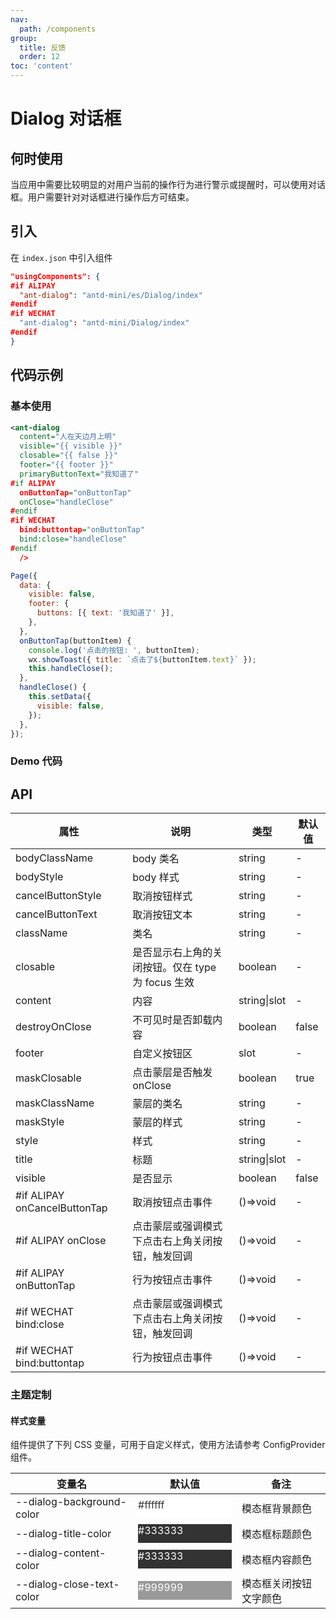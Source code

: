 ```yaml
---
nav:
  path: /components
group:
  title: 反馈
  order: 12
toc: 'content'
---
```


# Dialog 对话框

## 何时使用

当应用中需要比较明显的对用户当前的操作行为进行警示或提醒时，可以使用对话框。用户需要针对对话框进行操作后方可结束。

## 引入

在 `index.json` 中引入组件

```json
"usingComponents": {
#if ALIPAY
  "ant-dialog": "antd-mini/es/Dialog/index"
#endif
#if WECHAT
  "ant-dialog": "antd-mini/Dialog/index"
#endif
}
```

## 代码示例

### 基本使用

```xml
<ant-dialog
  content="人在天边月上明"
  visible="{{ visible }}"
  closable="{{ false }}"
  footer="{{ footer }}"
  primaryButtonText="我知道了"
#if ALIPAY
  onButtonTap="onButtonTap"
  onClose="handleClose"
#endif
#if WECHAT
  bind:buttontap="onButtonTap"
  bind:close="handleClose"
#endif
  />
```

```js
Page({
  data: {
    visible: false,
    footer: {
      buttons: [{ text: '我知道了' }],
    },
  },
  onButtonTap(buttonItem) {
    console.log('点击的按钮: ', buttonItem);
    wx.showToast({ title: `点击了${buttonItem.text}` });
    this.handleClose();
  },
  handleClose() {
    this.setData({
      visible: false,
    });
  },
});
```

### Demo 代码

<code src='../../demo/pages/Dialog/index'></code>

## API

| 属性                         | 说明                                              | 类型         | 默认值 |
| ---------------------------- | ------------------------------------------------- | ------------ | ------ |
| bodyClassName                | body 类名                                         | string       | -      |
| bodyStyle                    | body 样式                                         | string       | -      |
| cancelButtonStyle            | 取消按钮样式                                      | string       | -      |
| cancelButtonText             | 取消按钮文本                                      | string       | -      |
| className                    | 类名                                              | string       | -      |
| closable                     | 是否显示右上角的关闭按钮。仅在 type 为 focus 生效 | boolean      | -      |
| content                      | 内容                                              | string\|slot | -      |
| destroyOnClose               | 不可见时是否卸载内容                              | boolean      | false  |
| footer                       | 自定义按钮区                                      | slot         | -      |
| maskClosable                 | 点击蒙层是否触发 onClose                          | boolean      | true   |
| maskClassName                | 蒙层的类名                                        | string       | -      |
| maskStyle                    | 蒙层的样式                                        | string       | -      |
| style                        | 样式                                              | string       | -      |
| title                        | 标题                                              | string\|slot | -      |
| visible                      | 是否显示                                          | boolean      | false  |
| #if ALIPAY onCancelButtonTap | 取消按钮点击事件                                  | ()=>void     | -      |
| #if ALIPAY onClose           | 点击蒙层或强调模式下点击右上角关闭按钮，触发回调  | ()=>void     | -      |
| #if ALIPAY onButtonTap       | 行为按钮点击事件                                  | ()=>void     | -      |
| #if WECHAT bind:close        | 点击蒙层或强调模式下点击右上角关闭按钮，触发回调  | ()=>void     | -      |
| #if WECHAT bind:buttontap    | 行为按钮点击事件                                  | ()=>void     | -      |

### 主题定制

#### 样式变量

组件提供了下列 CSS 变量，可用于自定义样式，使用方法请参考 ConfigProvider 组件。

| 变量名                    | 默认值                                                                                            | 备注                   |
| ------------------------- | ------------------------------------------------------------------------------------------------- | ---------------------- |
| --dialog-background-color | <div style="width: 150px; height: 30px; background-color: #ffffff; color: #333333;">#ffffff</div> | 模态框背景颜色         |
| --dialog-title-color      | <div style="width: 150px; height: 30px; background-color: #333333; color: #ffffff;">#333333</div> | 模态框标题颜色         |
| --dialog-content-color    | <div style="width: 150px; height: 30px; background-color: #333333; color: #ffffff;">#333333</div> | 模态框内容颜色         |
| --dialog-close-text-color | <div style="width: 150px; height: 30px; background-color: #999999; color: #ffffff;">#999999</div> | 模态框关闭按钮文字颜色 |
